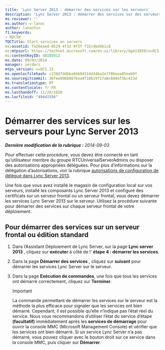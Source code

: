 ```yaml
---
title: 'Lync Server 2013 : démarrer des services sur les serveurs'
description: 'Lync Server 2013 : démarrer des services sur des serveurs.'
ms.reviewer: ''
ms.author: v-lanac
author: lanachin
f1.keywords:
- NOCSH
TOCTitle: Start services on servers
ms:assetid: fa26eaed-0529-4f32-9f3f-f32c4bd4b1c8
ms:mtpsurl: https://technet.microsoft.com/en-us/library/Gg413059(v=OCS.15)
ms:contentKeyID: 48185912
ms.date: 09/03/2014
manager: serdars
mtps_version: v=OCS.15
ms.openlocfilehash: c238d7ddbba66604314d146a2e7f86eaa85eeb9f
ms.sourcegitcommit: 36fee89bb887bea4f18b19f17a8c69daf5bc423d
ms.translationtype: MT
ms.contentlocale: fr-FR
ms.lasthandoff: 11/26/2020
ms.locfileid: "49441556"
---
```

# <a name="start-services-on-servers-for-lync-server-2013"></a>Démarrer des services sur les serveurs pour Lync Server 2013

<div data-xmlns="http://www.w3.org/1999/xhtml">

<div class="topic" data-xmlns="http://www.w3.org/1999/xhtml" data-msxsl="urn:schemas-microsoft-com:xslt" data-cs="https://msdn.microsoft.com/">

<div data-asp="https://msdn2.microsoft.com/asp">



</div>

<div id="mainSection">

<div id="mainBody">

<span> </span>

_**Dernière modification de la rubrique :** 2014-09-03_

Pour effectuer cette procédure, vous devez être connecté en tant qu’utilisateur membre du groupe RTCUniversalServerAdmins ou disposer des autorisations appropriées déléguées. Pour plus d’informations sur la délégation d’autorisations, voir la rubrique [autorisations de configuration de délégué dans Lync Server 2013](lync-server-2013-delegate-setup-permissions.md).

Une fois que vous avez installé le magasin de configuration local sur vos serveurs, installé les composants Lync Server 2013 et configuré des certificats sur un serveur frontal ou un serveur frontal, vous devez démarrer les services Lync Server 2013 sur le serveur. Utilisez la procédure suivante pour démarrer des services sur chaque serveur frontal de votre déploiement.

<div>

## <a name="to-start-services-on-a-standard-edition-or-front-end-server"></a>Pour démarrer des services sur un serveur frontal ou édition standard

1.  Dans l’Assistant Déploiement de Lync Server, sur la page **Lync server 2013** , cliquez sur **exécuter** à côté de l' **étape 4 : démarrer les services**.

2.  Dans la page **Démarrer des services** , cliquez sur **suivant** pour démarrer les services Lync Server sur le serveur.

3.  Dans la page **Exécution de commandes**, une fois que tous les services ont démarré correctement, cliquez sur **Terminer**.
    
    <div>
    

    > [!IMPORTANT]  
    > La commande permettant de démarrer les services sur le serveur est la méthode la plus efficace pour signaler que les services ont bien démarré. Cependant, il est possible qu’elle n’indique pas l’état réel du service. Nous vous recommandons d’utiliser l’état du service d’étape <STRONG>(facultatif)</STRONG> immédiatement après les <STRONG>services de démarrage</STRONG> pour ouvrir la console MMC (Microsoft Management Console) et vérifier que les services ont bien démarré. Si un service Lync Server n’a pas démarré, vous pouvez cliquer avec le bouton droit sur ce service dans la console MMC, puis cliquer sur <STRONG>Démarrer</STRONG>.

    
    </div>

</div>

</div>

<span> </span>

</div>

</div>

</div>

